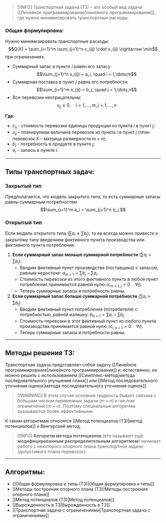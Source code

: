 
> [!INFO] Транспортная задача (ТЗ) – это особый вид задачи [[Линейное программирование|линейного программирования]], где нужно минимизировать транспортные расходы.

### Общая формулировка:

Нужно минимизировать транспортные расходы:
$$Q(X) = \sum_{i=1}^m \sum_{j=1}^n c_{ij} \cdot x_{ij} \rightarrow \min$$
при ограничениях:
*   Суммарный запас в пункте $i$ равен его запасу:
    $$\sum_{j=1}^n x_{ij} = a_i, \quad i = 1,\dots,m$$
*   Суммарная поставка в пункт $j$ равна его потребности:
    $$\sum_{i=1}^m x_{ij} = b_j, \quad j = 1,\dots,n$$
*   Все перевозки неотрицательны:
    $$x_{ij} \ge 0, \quad i = 1,\dots,m, j = 1,\dots,n$$

**Где:**
*   $c_{ij}$ - стоимость перевозки единицы продукции из пункта $i$ в пункт $j$;
*   $x_{ij}$ – планируемая величина перевозок из пункта $i$ в пункт $j$ (план перевозок $X$ – матрица размерности $m \times n$);
*   $b_j$ - потребность в продукте в пункте $j$;
*   $a_i$ - запасы в пункте $i$.

---

## Типы транспортных задач:

### Закрытый тип

Предполагается, что модель закрытого типа, то есть суммарные запасы равны суммарным потребностям:
$$\sum_{i=1}^m a_i = \sum_{j=1}^n b_j.$$

### Открытый тип

Если модель открытого типа ($\sum a_i \ne \sum b_j$), то ее всегда можно привести к закрытому типу введением фиктивного пункта производства или фиктивного пункта потребления:

1.  **Если суммарный запас меньше суммарной потребности** ($\sum a_i < \sum b_j$):
    *   Вводим фиктивный пункт производства (поставщика) с запасом, равным недостаче: $a_{m+1} = \sum b_j - \sum a_i$.
    *   Стоимость перевозки из этого фиктивного пункта в любой пункт потребления принимается равной нулю ($c_{m+1, j} = 0 \quad \forall j$).
    *   Теперь суммарные запасы и потребности равны.
2.  **Если суммарный запас больше суммарной потребности** ($\sum a_i > \sum b_j$):
    *   Вводим фиктивный пункт потребления (потребителя) с потребностью, равной излишку: $b_{n+1} = \sum a_i - \sum b_j$.
    *   Стоимость перевозки в этот фиктивный пункт из любого пункта производства принимается равной нулю ($c_{i, n+1} = 0 \quad \forall i$).
    *   Теперь суммарные запасы и потребности равны.

---

## Методы решения ТЗ:

Транспортная задача представляет собой задачу [[Линейное программирование|линейного программирования]] и, естественно, ее можно решить с использованием [[Симплекс-метод|метода последовательного улучшения плана]] или [[Метод последовательного уточнения оценок|метода последовательного уточнения оценок]].

> [!WARNING] В этом случае основная трудность бывает связана с большим числом переменных задачи ($m \times n$) и числом ограничений ($m+n$). Поэтому специальные алгоритмы оказываются более эффективными.

К таким алгоритмам относятся [[Метод потенциалов (ТЗ)|метод потенциалов]] и Венгерский метод.

> [!INFO] **Алгоритм метода потенциалов** (его называют ещё **модифицированным распределительным алгоритмом**) начинает работу с некоторого опорного плана транспортной задачи (допустимого плана перевозок).

---

## Алгоритмы:

*   [[Общая формулировка и типы (ТЗ)|Общая формулировка и типы]]
*   [[Методы построения опорного плана (ТЗ)|Методы построения опорного плана]]
*   [[Метод потенциалов (ТЗ)|Метод потенциалов]]
*   [[Вырожденность в ТЗ|Вырожденность в ТЗ]]
*   [[Транспортная задача с ограничениями|Транспортная задача с ограничениями]]